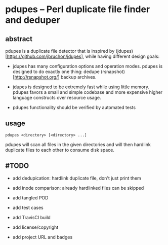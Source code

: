 pdupes – Perl duplicate file finder and deduper
===============================================

abstract
--------

pdupes is a duplicate file detector that is inspired by
(jdupes)[https://github.com/jbruchon/jdupes], while having
different design goals:

* jdupes has many configuration options and operation modes.
  pdupes is designed to do exactly one thing: dedupe
  (rsnapshot)[http://rsnapshot.org/] backup archives.

* jdupes is designed to be extremely fast while using little memory.
  pdupes favors a small and simple codebase and more expensive higher
  language constructs over resource usage.

* pdupes functionality should be verified by automated tests


usage
-----

`pdupes <directory> [<directory> ...]`

pdupes will scan all files in the given directories and will then
hardlink duplicate files to each other to consume disk space.


#TODO
-----

* add dedupication: hardlink duplicate file, don't just print them

* add inode comparison: already hardlinked files can be skipped

* add tangled POD

* add test cases

* add TravisCI build
  
* add license/copyright

* add project URL and badges
